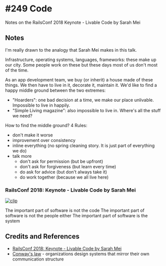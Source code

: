 # #249 Code

Notes on the RailsConf 2018 Keynote - Livable Code by Sarah Mei

## Notes

I'm really drawn to the analogy that Sarah Mei makes in this talk.

Infrastructure, operating systems, languages, frameworks: these make up our city.
Some people work on these but these days most of us don't most of the time.

As an app development team, we buy (or inherit) a house made of these things. We then have to live in it, decorate it, maintain it.
We'd like to find a happy middle ground between the two extremes:

* "Hoarders": one bad decision at a time, we make our place unlivable. Impossible to live in happily.
* "Simple Living magazine": also impossible to live in. Where's all the stuff we need?

How to find the middle ground? 4 Rules:

* don't make it worse
* improvement over consistency
* inline everything (no spring cleaning story. It is just part of everything we do)
* talk more
    * don't ask for permission (but be upfront)
    * don't ask for forgiveness (but learn every time)
    * do ask for advice (but don't always take it)
    * do work together (because we all live here)

### RailsConf 2018: Keynote - Livable Code by Sarah Mei

[![clip](https://img.youtube.com/vi/lI77oMKr5EY/0.jpg)](https://www.youtube.com/watch?v=lI77oMKr5EY)

The important part of software is not the code
The important part of software is not the people either
The important part of software is the system

## Credits and References

* [RailsConf 2018: Keynote - Livable Code by Sarah Mei](https://www.youtube.com/watch?v=lI77oMKr5EY)
* [Conway's law](https://en.wikipedia.org/wiki/Conway%27s_law) - organizations design systems that mirror their own communication structure
